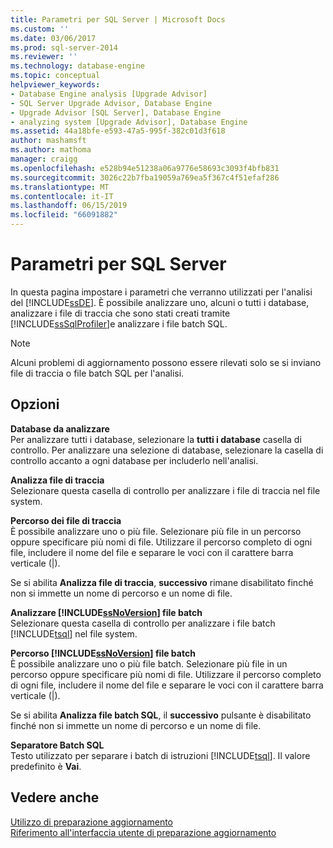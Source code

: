 ```yaml
---
title: Parametri per SQL Server | Microsoft Docs
ms.custom: ''
ms.date: 03/06/2017
ms.prod: sql-server-2014
ms.reviewer: ''
ms.technology: database-engine
ms.topic: conceptual
helpviewer_keywords:
- Database Engine analysis [Upgrade Advisor]
- SQL Server Upgrade Advisor, Database Engine
- Upgrade Advisor [SQL Server], Database Engine
- analyzing system [Upgrade Advisor], Database Engine
ms.assetid: 44a18bfe-e593-47a5-995f-382c01d3f618
author: mashamsft
ms.author: mathoma
manager: craigg
ms.openlocfilehash: e528b94e51238a06a9776e58693c3093f4bfb831
ms.sourcegitcommit: 3026c22b7fba19059a769ea5f367c4f51efaf286
ms.translationtype: MT
ms.contentlocale: it-IT
ms.lasthandoff: 06/15/2019
ms.locfileid: "66091882"
---
```

# <a name="sql-server-parameters"></a>Parametri per SQL Server
  In questa pagina impostare i parametri che verranno utilizzati per l'analisi del [!INCLUDE[ssDE](../../includes/ssde-md.md)]. È possibile analizzare uno, alcuni o tutti i database, analizzare i file di traccia che sono stati creati tramite [!INCLUDE[ssSqlProfiler](../../includes/sssqlprofiler-md.md)]e analizzare i file batch SQL.  
  
> [!NOTE]  
>  Alcuni problemi di aggiornamento possono essere rilevati solo se si inviano file di traccia o file batch SQL per l'analisi.  
  
## <a name="options"></a>Opzioni  
 **Database da analizzare**  
 Per analizzare tutti i database, selezionare la **tutti i database** casella di controllo. Per analizzare una selezione di database, selezionare la casella di controllo accanto a ogni database per includerlo nell'analisi.  
  
 **Analizza file di traccia**  
 Selezionare questa casella di controllo per analizzare i file di traccia nel file system.  
  
 **Percorso dei file di traccia**  
 È possibile analizzare uno o più file. Selezionare più file in un percorso oppure specificare più nomi di file. Utilizzare il percorso completo di ogni file, includere il nome del file e separare le voci con il carattere barra verticale (|).  
  
 Se si abilita **Analizza file di traccia**, **successivo** rimane disabilitato finché non si immette un nome di percorso e un nome di file.  
  
 **Analizzare [!INCLUDE[ssNoVersion](../../includes/ssnoversion-md.md)] file batch**  
 Selezionare questa casella di controllo per analizzare i file batch [!INCLUDE[tsql](../../includes/tsql-md.md)] nel file system.  
  
 **Percorso [!INCLUDE[ssNoVersion](../../includes/ssnoversion-md.md)] file batch**  
 È possibile analizzare uno o più file batch. Selezionare più file in un percorso oppure specificare più nomi di file. Utilizzare il percorso completo di ogni file, includere il nome del file e separare le voci con il carattere barra verticale (|).  
  
 Se si abilita **Analizza file batch SQL**, il **successivo** pulsante è disabilitato finché non si immette un nome di percorso e un nome di file.  
  
 **Separatore Batch SQL**  
 Testo utilizzato per separare i batch di istruzioni [!INCLUDE[tsql](../../includes/tsql-md.md)]. Il valore predefinito è **Vai**.  
  
## <a name="see-also"></a>Vedere anche  
 [Utilizzo di preparazione aggiornamento](../../../2014/sql-server/install/working-with-upgrade-advisor.md)   
 [Riferimento all'interfaccia utente di preparazione aggiornamento](../../../2014/sql-server/install/upgrade-advisor-user-interface-reference.md)  
  
  
